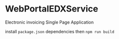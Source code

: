# WebPortalEDXService
Electronic invoicing Single Page Application

install `package.json` dependencies then `npm run build`
